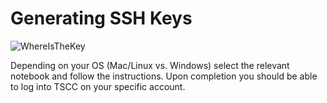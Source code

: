 # Generating SSH Keys
![WhereIsTheKey](https://s3.amazonaws.com/lowres.cartoonstock.com/dating-breakup-break_up-break_up-compatible-computer_compatibility-nfkn636_low.jpg)

Depending on your OS (Mac/Linux vs. Windows) select the relevant notebook and follow the instructions. Upon completion you should be able to log into TSCC on your specific account.
